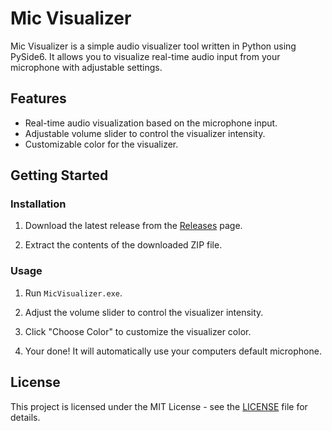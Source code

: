 # Mic Visualizer

Mic Visualizer is a simple audio visualizer tool written in Python using PySide6. It allows you to visualize real-time audio input from your microphone with adjustable settings.

## Features

- Real-time audio visualization based on the microphone input.
- Adjustable volume slider to control the visualizer intensity.
- Customizable color for the visualizer.

## Getting Started

### Installation

1. Download the latest release from the [Releases](https://github.com/DolfinoPlays/Live-Microphone-Visualizer/releases) page.

2. Extract the contents of the downloaded ZIP file.

### Usage

1. Run `MicVisualizer.exe`.

2. Adjust the volume slider to control the visualizer intensity.

3. Click "Choose Color" to customize the visualizer color.

4. Your done! It will automatically use your computers default microphone.

## License

This project is licensed under the MIT License - see the [LICENSE](LICENSE) file for details.
